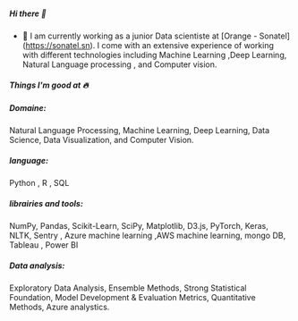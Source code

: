 ##### Hi there 👋  
- 👀 I am currently working as a junior Data scientiste at [Orange - Sonatel] (https://sonatel.sn). I come with an extensive experience of working with different technologies        including Machine Learning ,Deep Learning, Natural Language processing , and Computer vision.
##### Things I'm good at 🔥
##### Domaine: 
Natural Language Processing, Machine Learning, Deep Learning, Data Science, Data Visualization, and Computer Vision.
##### language:
Python , R , SQL
##### librairies and tools:
 NumPy, Pandas, Scikit-Learn, SciPy, Matplotlib, D3.js, PyTorch, Keras, NLTK, Sentry , Azure machine learning ,AWS machine learning, mongo DB, Tableau , Power BI
##### Data analysis:
Exploratory Data Analysis, Ensemble Methods, Strong Statistical Foundation, Model Development & Evaluation Metrics, Quantitative Methods, Azure analystics.
